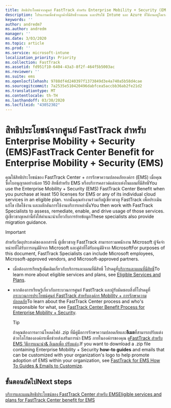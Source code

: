 ```yaml
---
title: สิทธิประโยชน์จากศูนย์ FastTrack สำหรับ Enterprise Mobility + Security (EMS)
description: โปรแกรมเพื่อช่วยลูกค้าที่มีสิทธิ์วางแผน และปรับใช้ Intune และ Azure ที่ใช้งานอยู่ไดเรกทอรีพรีเมียม
keywords: ''
author: andredm7
ms.author: andredm
manager: ''
ms.date: 3/03/2020
ms.topic: article
ms.prod: ''
ms.service: microsoft-intune
localization_priority: Priority
ms.collection: FastTrack
ms.assetid: fd951f10-6404-43a3-8f2f-464f5b5003ac
ms.reviewer: ''
ms.suite: ems
ms.openlocfilehash: 9788df4d240397f1373849d3e4a740a5b58d4cae
ms.sourcegitcommit: 7a2535e510420496dabfcea5accbb36ab2fe21d2
ms.translationtype: MT
ms.contentlocale: th-TH
ms.lasthandoff: 03/30/2020
ms.locfileid: "43052302"
---
```

# <a name="fasttrack-center-benefit-for-enterprise-mobility--security-ems"></a><span data-ttu-id="28f95-103">สิทธิประโยชน์จากศูนย์ FastTrack สำหรับ Enterprise Mobility + Security (EMS)</span><span class="sxs-lookup"><span data-stu-id="28f95-103">FastTrack Center Benefit for Enterprise Mobility + Security (EMS)</span></span>

<span data-ttu-id="28f95-104">คุณใช้สิทธิประโยชน์ของ FastTrack Center + การรักษาความปลอดภัยองค์กร (EMS) เมื่อคุณซื้อใบอนุญาตอย่างน้อย 150 สิทธิ์สําหรับ EMS หรือบริการคลาวด์แต่ละแห่งในแผนที่มีสิทธิ์</span><span class="sxs-lookup"><span data-stu-id="28f95-104">You use the Enterprise Mobility + Security (EMS) FastTrack Center Benefit when you purchase at least 150 licenses for EMS or any of its individual cloud services in an eligible plan.</span></span> <span data-ttu-id="28f95-105">จากนั้นคุณทํางานร่วมกับผู้เชี่ยวชาญ FastTrack เพื่อประเมิน แก้ไข เปิดใช้งาน และผลักดันการใช้งานบริการเหล่านั้น</span><span class="sxs-lookup"><span data-stu-id="28f95-105">You then work with FastTrack Specialists to assess, remediate, enable, and drive usage of those services.</span></span> <span data-ttu-id="28f95-106">ผู้เชี่ยวชาญเหล่านี้ยังให้คําแนะนําเกี่ยวกับการย้ายข้อมูล</span><span class="sxs-lookup"><span data-stu-id="28f95-106">These specialists also provide migration guidance.</span></span> 

> [!IMPORTANT]
> <span data-ttu-id="28f95-107">สําหรับวัตถุประสงค์ของเอกสารนี้ ผู้เชี่ยวชาญ FastTrack สามารถรวมพนักงาน Microsoft ผู้จัดจําหน่ายที่ได้รับการอนุมัติจาก Microsoft และคู่ค้าที่ได้รับอนุมัติจาก Microsoft</span><span class="sxs-lookup"><span data-stu-id="28f95-107">For purposes of this document, FastTrack Specialists can include Microsoft employees, Microsoft-approved vendors, and Microsoft-approved partners.</span></span>

- <span data-ttu-id="28f95-108">เมื่อต้องการเรียนรู้เพิ่มเติมเกี่ยวกับบริการและแผนที่มีสิทธิ์ โปรดดูที่[บริการและแผนที่มีสิทธิ์](M365-eligible-services-and-plans.md)</span><span class="sxs-lookup"><span data-stu-id="28f95-108">To learn more about eligible services and plans, see [Eligible Services and Plans](M365-eligible-services-and-plans.md).</span></span>

- <span data-ttu-id="28f95-109">หากต้องการเรียนรู้เกี่ยวกับกระบวนการศูนย์ FastTrack และผู้รับผิดชอบสิ่งที่โปรดดูที่[กระบวนการประโยชน์ศูนย์ FastTrack สําหรับองค์กร Mobility + การรักษาความปลอดภัย](EMS-fasttrack-process.md)</span><span class="sxs-lookup"><span data-stu-id="28f95-109">To learn about the FastTrack Center process and who's responsible for what, see [FastTrack Center Benefit Process for Enterprise Mobility + Security](EMS-fasttrack-process.md).</span></span>

    > [!TIP]
    > <span data-ttu-id="28f95-110">ถ้าคุณต้องการดาวน์โหลดไฟล์ .zip ที่มีคู่มือการรักษาความปลอดภัยและ**อีเมล**ที่สามารถปรับแต่งด้วยโลโก้ขององค์กรเพื่อช่วยส่งเสริมการนํา EMS ภายในองค์กรของคุณ ดู[FastTrack สําหรับ EMS วิธีการแนะนํา& อีเมลเพื่อ ปรับแต่ง](https://gallery.technet.microsoft.com/FastTrack-for-EMS-How-To-f170da4c).</span><span class="sxs-lookup"><span data-stu-id="28f95-110">If you want to download a .zip file containing Enterprise Mobility + Security **how-to guides** and emails that can be customized with your organization's logo to help promote adoption of EMS within your organization, see [FastTrack for EMS How To Guides & Emails to Customize](https://gallery.technet.microsoft.com/FastTrack-for-EMS-How-To-f170da4c).</span></span>

## <a name="next-steps"></a><span data-ttu-id="28f95-111">ขั้นตอนถัดไป</span><span class="sxs-lookup"><span data-stu-id="28f95-111">Next steps</span></span>

[<span data-ttu-id="28f95-112">บริการและแผนสิทธิประโยชน์ของ FastTrack Center สําหรับ EMS</span><span class="sxs-lookup"><span data-stu-id="28f95-112">Eligible services and plans for FastTrack Center benefit for EMS</span></span>](M365-eligible-services-and-plans.md)

